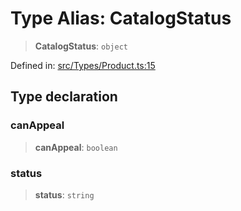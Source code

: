 # Type Alias: CatalogStatus

> **CatalogStatus**: `object`

Defined in: [src/Types/Product.ts:15](https://github.com/Fokusdotid/bail/blob/8b525f9ebcc20cb9acd0f880b6ad58976e38b117/src/Types/Product.ts#L15)

## Type declaration

### canAppeal

> **canAppeal**: `boolean`

### status

> **status**: `string`
